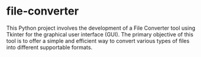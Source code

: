 # file-converter
This Python project involves the development of a File Converter tool using Tkinter for the graphical user interface (GUI). The primary objective of this tool is to offer a simple and efficient way to convert various types of files into different supportable formats.
